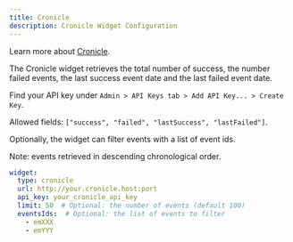 ```yaml
---
title: Cronicle
description: Cronicle Widget Configuration
---
```


Learn more about [Cronicle](https://github.com/jhuckaby/Cronicle).

The Cronicle widget retrieves the total number of success, the number failed events, the last success event date and the last failed event date.

Find your API key under `Admin > API Keys tab > Add API Key... > Create Key`.

Allowed fields: `["success", "failed", "lastSuccess", "lastFailed"]`.

Optionally, the widget can filter events with a list of event ids.

Note: events retrieved in descending chronological order.
 
```yaml
widget:
  type: cronicle
  url: http://your.cronicle.host:port
  api_key: your_cronicle_api_key
  limit: 50  # Optional: the number of events (default 100)
  eventsIds:  # Optional: the list of events to filter
    - emXXX
    - emYYY
```
